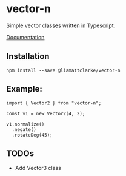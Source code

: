 # vector-n

Simple vector classes written in Typescript.

[Documentation](https://atticus.dev/vector-n/docs)

## Installation
```
npm install --save @liamattclarke/vector-n
```

## Example:
```
import { Vector2 } from "vector-n";

const v1 = new Vector2(4, 2);

v1.normalize()
  .negate()
  .rotateDeg(45);
```

## TODOs
- Add Vector3 class
